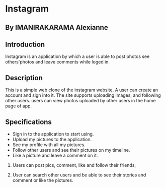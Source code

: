 # Instagram
## By IMANIRAKARAMA Alexianne

## Introduction
Instagram is an application by which a user is able to post photos see others'photos and leave comments while loged in.

## Description

This is a simple web clone of the instagram website. A user can create an account and sign into it. The site supports uploading images, and following other users. users can view photos uploaded by other users in the home page of app.

## Specifications

* Sign in to the application to start using.
* Upload my pictures to the application.
* See my profile with all my pictures.
* Follow other users and see their pictures on my timeline.
* Like a picture and leave a comment on it.

1. Users can post pics, comment, like and follow their friends,

2. User can search other users and be able to see their stories and comment or like the pictures.
